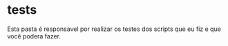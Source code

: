# tests 

Esta pasta é responsavel por realizar os testes dos scripts que eu fiz e que você podera fazer. 

##  